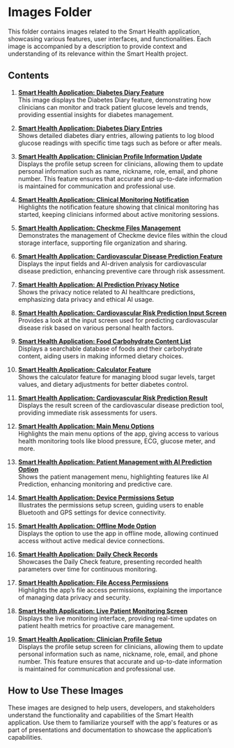 # Images Folder

This folder contains images related to the Smart Health application, showcasing various features, user interfaces, and functionalities. Each image is accompanied by a description to provide context and understanding of its relevance within the Smart Health project.

## Contents

1. **[Smart Health Application: Diabetes Diary Feature](./Smart_Health_Application_Diabetes_Diary_Feature.png)**  
   This image displays the Diabetes Diary feature, demonstrating how clinicians can monitor and track patient glucose levels and trends, providing essential insights for diabetes management.

2. **[Smart Health Application: Diabetes Diary Entries](./Smart_Health_Application_Diabetes_Diary_Entries.png)**  
   Shows detailed diabetes diary entries, allowing patients to log blood glucose readings with specific time tags such as before or after meals.

3. **[Smart Health Application: Clinician Profile Information Update](./Smart_Health_Application_Clinician_Profile_Setup.jpeg)**  
   Displays the profile setup screen for clinicians, allowing them to update personal information such as name, nickname, role, email, and phone number. This feature ensures that accurate and up-to-date information is maintained for communication and professional use.

4. **[Smart Health Application: Clinical Monitoring Notification](./Smart_Health_Application_Clinical_Monitoring_Notification.jpeg)**  
   Highlights the notification feature showing that clinical monitoring has started, keeping clinicians informed about active monitoring sessions.

5. **[Smart Health Application: Checkme Files Management](./Smart_Health_Application_Checkme_Files_Management.jpeg)**  
   Demonstrates the management of Checkme device files within the cloud storage interface, supporting file organization and sharing.

6. **[Smart Health Application: Cardiovascular Disease Prediction Feature](./Smart_Health_Application_Cardiovascular_Disease_Prediction_Feature.jpeg)**  
   Displays the input fields and AI-driven analysis for cardiovascular disease prediction, enhancing preventive care through risk assessment.

7. **[Smart Health Application: AI Prediction Privacy Notice](./Smart_Health_Application_AI_Prediction_Privacy_Notice.jpeg)**  
   Shows the privacy notice related to AI healthcare predictions, emphasizing data privacy and ethical AI usage.

8. **[Smart Health Application: Cardiovascular Risk Prediction Input Screen](./Smart_Health_Application_Cardiovascular_Risk_Prediction_Input_Screen.jpeg)**  
   Provides a look at the input screen used for predicting cardiovascular disease risk based on various personal health factors.

9. **[Smart Health Application: Food Carbohydrate Content List](./Smart_Health_Application_Food_Carbohydrate_Content_List.jpeg)**  
   Displays a searchable database of foods and their carbohydrate content, aiding users in making informed dietary choices.

10. **[Smart Health Application: Calculator Feature](./Smart_Health_Application_Calculator_Feature.jpeg)**  
    Shows the calculator feature for managing blood sugar levels, target values, and dietary adjustments for better diabetes control.

11. **[Smart Health Application: Cardiovascular Risk Prediction Result](./Smart_Health_Application_Cardiovascular_Risk_Prediction_Result.jpeg)**  
    Displays the result screen of the cardiovascular disease prediction tool, providing immediate risk assessments for users.

12. **[Smart Health Application: Main Menu Options](./Smart_Health_Application_Main_Menu_Options.jpeg)**  
    Highlights the main menu options of the app, giving access to various health monitoring tools like blood pressure, ECG, glucose meter, and more.

13. **[Smart Health Application: Patient Management with AI Prediction Option](./Smart_Health_Application_Patient_Management_AI_Prediction_Option.jpeg)**  
    Shows the patient management menu, highlighting features like AI Prediction, enhancing monitoring and predictive care.

14. **[Smart Health Application: Device Permissions Setup](./Smart_Health_Application_Device_Permissions_Setup.jpeg)**  
    Illustrates the permissions setup screen, guiding users to enable Bluetooth and GPS settings for device connectivity.

15. **[Smart Health Application: Offline Mode Option](./Smart_Health_Application_Offline_Mode_Option.jpeg)**  
    Displays the option to use the app in offline mode, allowing continued access without active medical device connections.

16. **[Smart Health Application: Daily Check Records](./Smart_Health_Application_Daily_Check_Records.jpeg)**  
    Showcases the Daily Check feature, presenting recorded health parameters over time for continuous monitoring.

17. **[Smart Health Application: File Access Permissions](./Smart_Health_Application_File_Access_Permissions.jpeg)**  
    Highlights the app’s file access permissions, explaining the importance of managing data privacy and security.

18. **[Smart Health Application: Live Patient Monitoring Screen](./Smart_Health_Application_Live_Patient_Monitoring_Screen.jpeg)**  
    Displays the live monitoring interface, providing real-time updates on patient health metrics for proactive care management.
	
19. **[Smart Health Application: Clinician Profile Setup](./Smart_Health_Application_Clinician_Profile_Setup.jpeg)**  
    Displays the profile setup screen for clinicians, allowing them to update personal information such as name, nickname, role, email, and phone number. This feature ensures that accurate and up-to-date information is maintained for communication and professional use.


## How to Use These Images

These images are designed to help users, developers, and stakeholders understand the functionality and capabilities of the Smart Health application. Use them to familiarize yourself with the app's features or as part of presentations and documentation to showcase the application’s capabilities.
